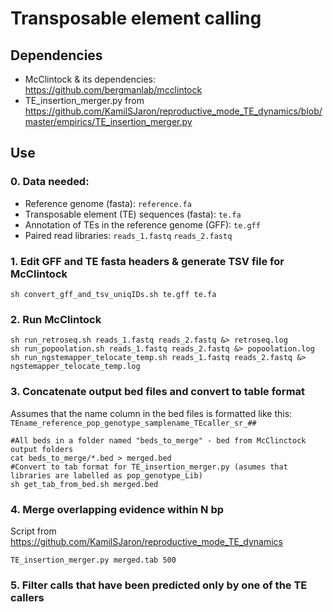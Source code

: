 # Transposable element calling 

## Dependencies
- McClintock & its dependencies: https://github.com/bergmanlab/mcclintock
- TE\_insertion\_merger.py from https://github.com/KamilSJaron/reproductive_mode_TE_dynamics/blob/master/empirics/TE_insertion_merger.py

## Use

### 0. Data needed:
- Reference genome (fasta): `reference.fa`
- Transposable element (TE) sequences (fasta): `te.fa`
- Annotation of TEs in the reference genome (GFF): `te.gff`
- Paired read libraries: `reads_1.fastq` `reads_2.fastq`

### 1. Edit GFF and TE fasta headers & generate TSV file for McClintock

```
sh convert_gff_and_tsv_uniqIDs.sh te.gff te.fa
```

### 2. Run McClintock
```
sh run_retroseq.sh reads_1.fastq reads_2.fastq &> retroseq.log
sh run_popoolation.sh reads_1.fastq reads_2.fastq &> popoolation.log
sh run_ngstemapper_telocate_temp.sh reads_1.fastq reads_2.fastq &> ngstemapper_telocate_temp.log
```

### 3.  Concatenate output bed files and convert to table format
Assumes that the name column in the bed files is formatted like this:
`TEname_reference_pop_genotype_samplename_TEcaller_sr_##`
```
#All beds in a folder named "beds_to_merge" - bed from McClinctock output folders
cat beds_to_merge/*.bed > merged.bed
#Convert to tab format for TE_insertion_merger.py (asumes that libraries are labelled as pop_genotype_Lib)
sh get_tab_from_bed.sh merged.bed
```

### 4. Merge overlapping evidence within N bp
Script from https://github.com/KamilSJaron/reproductive_mode_TE_dynamics

```
TE_insertion_merger.py merged.tab 500
```

### 5. Filter calls that have been predicted only by one of the TE callers
